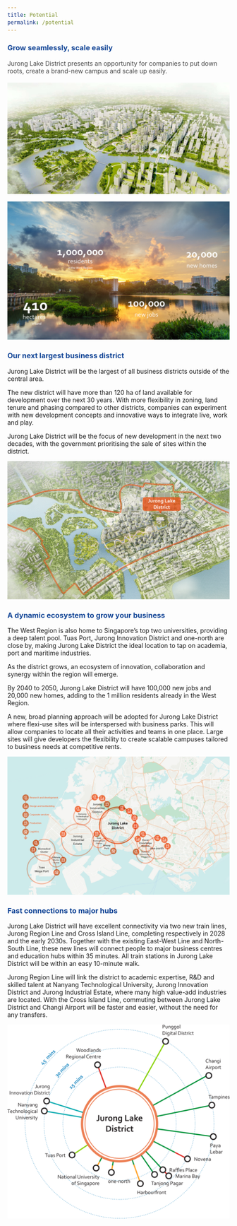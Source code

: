 ```yaml
---
title: Potential
permalink: /potential
---
```

<h3 style="color:#124596; font-weight:bold;">Grow seamlessly, scale easily</h3>

<h4 style="color:#484848; font-weight:normal;margin-top: 0;">Jurong Lake District presents an opportunity for companies to put down roots, create a brand-new campus and scale up easily.</h4>

![Bird's Eye View of JLD](/images/jld_birdseye.jpg)

![Statistics](/images/jld_potentnums.jpg)

<h3 style="color:#124596; font-weight:bold;">Our next largest business district</h3>

Jurong Lake District will be the largest of all business districts outside of the central area.

The new district will have more than 120 ha of land available for development over the next 30 years. With more flexibility in zoning, land tenure and phasing compared to other districts, companies can experiment with new development concepts and innovative ways to integrate live, work and play.

Jurong Lake District will be the focus of new development in the next two decades, with the government prioritising the sale of sites within the district.

![Boundary Map of JLD](/images/jld_boundsmap.jpg)

<h3 style="color:#124596; font-weight:bold;">A dynamic ecosystem to grow your business </h3>

The West Region is also home to Singapore’s top two universities, providing a deep talent pool. Tuas Port, Jurong Innovation District and one-north are close by, making Jurong Lake District the ideal location to tap on academia, port and maritime industries.

As the district grows, an ecosystem of innovation, collaboration and synergy within the region will emerge.

By 2040 to 2050, Jurong Lake District will have 100,000 new jobs and 20,000 new homes, adding to the 1 million residents already in the West Region. 

A new, broad planning approach will be adopted for Jurong Lake District where flexi-use sites will be interspersed with business parks. This will allow companies to locate all
their activities and teams in one place. Large sites will give developers the flexibility to create scalable campuses tailored to business needs at competitive rents.

![Overview map of JLD](/images/jld_overviewmap.jpg)

<h3 style="color:#124596; font-weight:bold;">Fast connections to major hubs</h3>

Jurong Lake District will have excellent connectivity via two new train lines, Jurong Region Line and Cross Island Line, completing respectively in 2028 and the early 2030s. Together with the existing East-West Line and North-South Line, these new lines will connect people to major business centres and education hubs within 35 minutes. All train stations in Jurong Lake District will be within an easy 10-minute walk.

Jurong Region Line will link the district to academic expertise, R&amp;D and skilled talent at Nanyang Technological University, Jurong Innovation District and Jurong Industrial Estate, where many high value-add industries are located. With the Cross Island Line, commuting between Jurong Lake District and Changi Airport will be faster and easier, without the need for any transfers.

![Destinations around JLD](/images/jld_hub.svg)